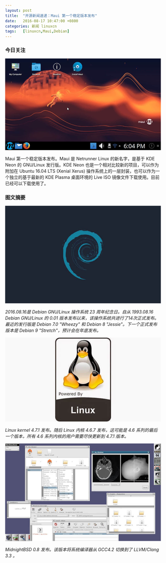 ```yaml
---
layout: post
title:	"开源新闻速递：Maui 第一个稳定版本发布"
date:	2016-08-17 10:47:00 +0800 
categories:	新闻 linuxcn 
tags:	[linuxcn,Maui,Debian]
---
```



### 今日关注


![](/Asserts/Images/album/201608/17/104520x3a40s0074w0w7x5.jpg)


Maui 第一个稳定版本发布。Maui 是 Netrunner Linux 的新名字，是基于 KDE Neon 的 GNU/Linux 发行版。KDE Neon 也是一个相对比较新的项目，可以作为附加在 Ubuntu 16.04 LTS (Xenial Xerus) 操作系统上的一层封装，也可以作为一个独立的基于最新的 KDE Plasma 桌面环境的 Live ISO 镜像文件下载使用。目前已经可以下载使用了。


### 图文摘要


![](/Asserts/Images/album/201608/17/104547aufwjkku68xxll0h.jpg)


*2016.08.16是 Debian GNU/Linux 操作系统 23 周年纪念日。自从 1993.08.16 Debian GNU/Linux 的 0.01 版本发布以来，该操作系统共进行了14次正式发布。最近的发行版是 Debian 7.0 "Wheezy" 和 Debian 8 "Jessie"。下一个正式发布版本是 Debian 9 "Stretch"，预计会在年底发布。*


![](/Asserts/Images/album/201608/17/104612iw3bg3xwhh3kbcpf.jpg)


*Linux kernel 4.7.1 发布。随后 Linux 内核 4.6.7 发布，这可能是 4.6 系列的最后一个版本，所有 4.6 系列内核的用户需要尽快更新到 4.7.1 版本。*


![](/Asserts/Images/album/201608/17/104629ztnt99z8sdedjeq8.jpg)


*MidnightBSD 0.8 发布。该版本将系统编译器从 GCC4.2 切换到了 LLVM/Clang 3.3 。*
